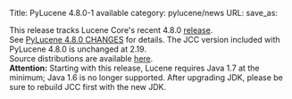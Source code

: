 Title: PyLucene 4.8.0-1 available
category: pylucene/news
URL: 
save_as: 

This release tracks Lucene Core's recent 4.8.0 <a href="https://lucene.apache.org/core/corenews.html">release</a>.<br/>
See <a href="https://svn.apache.org/repos/asf/lucene/pylucene/tags/pylucene_4_8_0/CHANGES">PyLucene 4.8.0 CHANGES</a> for details. The JCC version included with PyLucene 4.8.0 is unchanged at 2.19.<br/>
Source distributions are available <a href="https://archive.apache.org/dist/lucene/pylucene/">here</a>.<br/>
<b>Attention:</b> Starting with this release, Lucene requires Java 1.7 at the
minimum; Java 1.6 is no longer supported. After upgrading JDK, please be sure to
rebuild JCC first with the new JDK.


